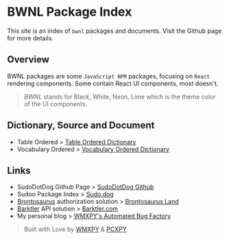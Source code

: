 # BWNL Package Index

This site is an index of `bwnl` packages and documents. Visit the Github page for more details.

## Overview

BWNL packages are some `JavaScript NPM` packages, focusing on `React` rendering components. Some contain React UI components, most doesn't.

> _BWNL_ stands for Black, White, Neon, Lime which is the theme color of the UI components.

## Dictionary, Source and Document

-   Table Ordered > [Table Ordered Dictionary](./table)
-   Vocabulary Ordered > [Vocabulary Ordered Dictionary](./vocabulary)

## Links

-   SudoDotDog Github Page > [SudoDotDog Github](//github.com/SudoDotDog)
-   Sudoo Package Index > [Sudo.dog](//sudo.dog)
-   [Brontosaurus](//github.com/SudoDotDog/Brontosaurus) authorization solution > [Brontosaurus Land](//brontosaurus.land)
-   [Barktler](//github.com/Barktler) API solution > [Barktler.com](//barktler.com)
-   My personal blog > [WMXPY's Automated Bug Factory](//blog.mengw.io)

> Built with Love by [WMXPY](//github.com/WMXPY) & [PCXPY](//github.com/PCXPY)
